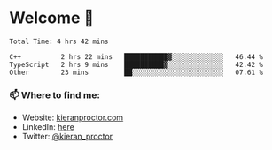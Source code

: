 # Welcome 🦘

<!--START_SECTION:waka-->

```text
Total Time: 4 hrs 42 mins

C++          2 hrs 22 mins   ███████████▓░░░░░░░░░░░░░   46.44 %
TypeScript   2 hrs 9 mins    ██████████▓░░░░░░░░░░░░░░   42.42 %
Other        23 mins         ██░░░░░░░░░░░░░░░░░░░░░░░   07.61 %
```

<!--END_SECTION:waka-->

### 📫 Where to find me:

-   Website: [kieranproctor.com](https://kieranproctor.com/)
-   LinkedIn: [here](https://www.linkedin.com/in/kieran-proctor-086b5a159/)
-   Twitter: [@kieran_proctor](https://twitter.com/kieran_proctor)

